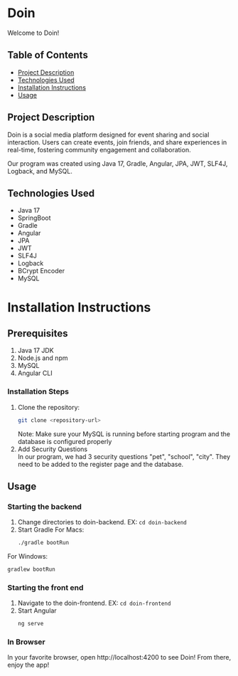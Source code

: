# Doin
Welcome to Doin!
## Table of Contents
- [Project Description](#project-description)
- [Technologies Used](#technologies-used)
- [Installation Instructions](#installation-instructions)
- [Usage](#usage)

## Project Description
Doin is a social media platform designed for event sharing and social interaction. 
Users can create events, join friends, and share experiences in real-time, fostering community engagement and collaboration.

Our program was created using Java 17, Gradle, Angular, JPA, JWT, SLF4J, Logback, and MySQL.

## Technologies Used
<ul>
  <li>Java 17</li>
  <li>SpringBoot</li>
  <li>Gradle</li>
  <li>Angular</li>
  <li>JPA</li>
  <li>JWT</li>
  <li>SLF4J</li>
  <li>Logback</li>
  <li>BCrypt Encoder</li>
  <li>MySQL</li>
</ul>

# Installation Instructions
## Prerequisites
<ol>
  <li>Java 17 JDK</li>
  <li>Node.js and npm</li>
  <li>MySQL</li>
  <li>Angular CLI</li>
</ol>

### Installation Steps
1. Clone the repository:
   ```bash
   git clone <repository-url>
   ```
   Note: Make sure your MySQL is running before starting program and the database is configured properly
2. Add Security Questions <BR>
   In our program, we had 3 security questions "pet", "school", "city".
   They need to be added to the register page and the database. 


## Usage
### Starting the backend
1. Change directories to doin-backend. EX: `cd doin-backend`
2. Start Gradle
   For Macs:
   ```bash
   ./gradle bootRun
   ```
  For Windows:
  ```bash
  gradlew bootRun
  ```
### Starting the front end
1. Navigate to the doin-frontend. EX: `cd doin-frontend`
2. Start Angular
   ```bash
   ng serve
   ```
### In Browser
In your favorite browser, open http://localhost:4200 to see Doin! From there, enjoy the app!
